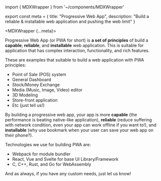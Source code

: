 import { MDXWrapper } from '~/components/MDXWrapper'

export const meta = {
title: "Progressive Web App",
description: "Build a reliable & installable web application and pushing the web limit"
}

<MDXWrapper {...meta}>

Progressive Web App (or PWA for short) is **a set of principles** of build a **capable**; **reliable**,
and **installable** web application. This is suitable for application that has complex interaction,
functionality, and rich features.

These are examples that suitable to build a web application with PWA principles:

- Point of Sale (POS) system
- General Dashboard
- Stock/Money Exchange
- Media (Music, Image, Video) editor
- 3D Modeling
- Store-front application
- Etc (just tell us!)

By building a progressive web app, your app is more **capable** (the performance is beating native-like application),
**reliable** (reduce suffering with network condition, even your app can work offline if you want to!), and
**installable** (why use bookmark when your user can save your web app on their phone?).

Technologies we use for building PWA are:

- Webpack for module bundler
- React, Vue and Svelte for base UI Library/Framework
- C, C++, Rust, and Go for WebAssembly

And as always, if you have any custom needs, just let us know!

</MDXWrapper>
